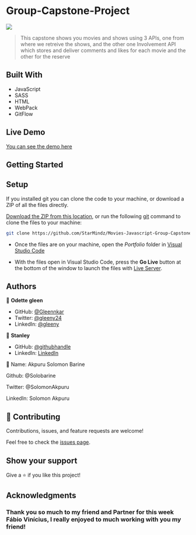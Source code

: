 # Group-Capstone-Project

![](https://img.shields.io/badge/Microverse-blueviolet)



> This capstone shows you movies and shows using 3 APIs, one from where we retreive the shows, and the other one Involvement API which stores and deliver comments and likes for each movie and the other for the reserve


## Built With

- JavaScript
- SASS
- HTML
- WebPack
- GitFlow

## Live Demo
[You can see the demo here]()



## Getting Started

## Setup
If you installed git you can clone the code to your machine, or download a ZIP of all the files directly.

[Download the ZIP from this location](https://github.com/StarMindz/Movies-Javascript-Group-Capstone), or run the following [git](https://git-scm.com/downloads)
 command to clone the files to your machine:

```bash
git clone https://github.com/StarMindz/Movies-Javascript-Group-Capstone
```
- Once the files are on your machine, open the _Portfolio_ folder in [Visual Studio Code](https://code.visualstudio.com/)

- With the files open in Visual Studio Code, press the **Go Live** button at the bottom of the window to launch the files with [Live Server](https://marketplace.visualstudio.com/items?itemName=ritwickdey.LiveServer).




## Authors

👤 **Odette gleen**

- GitHub: [@Gleennkar](https://github.com/Gleennkar)
- Twitter: [@gleeny24](https://twitter.com/twitterhandle)
- LinkedIn: [@gleeny](https://www.linkedin.com/in/gleeny-nkar-aa3917182)


👤 **Stanley**

- GitHub: [@githubhandle](https://github.com/StarMindz)
- LinkedIn: [LinkedIn](https://www.linkedin.com/in/stanley-nnamani-72224b180)


👤 Name: Akpuru Solomon Barine

Github: @Solobarine

Twitter: @SolomonAkpuru

LinkedIn: Solomon Akpuru

## 🤝 Contributing

Contributions, issues, and feature requests are welcome!

Feel free to check the [issues page](../../issues/).

## Show your support

Give a ⭐️ if you like this project!

## Acknowledgments

### Thank you so much to my friend and Partner for this week Fábio Vinícius, I really enjoyed to much working with you my friend!
